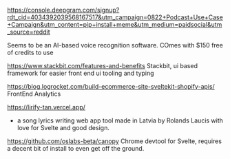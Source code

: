 https://console.deepgram.com/signup?rdt_cid=4034392039568167517&utm_campaign=0822+Podcast+Use+Case+Campaign&utm_content=pip+install+meme&utm_medium=paidsocial&utm_source=reddit

Seems to be an AI-based voice recognition software. COmes with $150 free of credits to use

https://www.stackbit.com/features-and-benefits
Stackbit, ui based framework for easier front end ui tooling and typing

https://blog.logrocket.com/build-ecommerce-site-sveltekit-shopify-apis/
FrontEnd Analytics

https://lirify-tan.vercel.app/
- a song lyrics writing web app tool made in Latvia by Rolands Laucis with love for Svelte and good design.

https://github.com/oslabs-beta/canopy
Chrome devtool for Svelte, requires a decent bit of install to even get off the ground.
